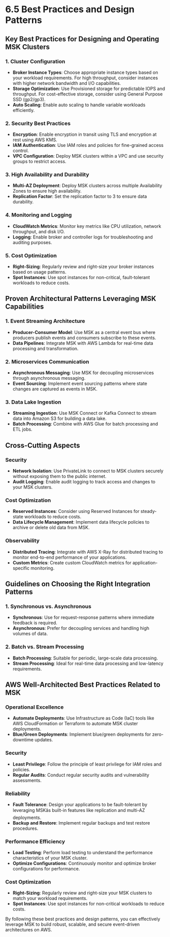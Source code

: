 # 6.5 Best Practices and Design Patterns

## Key Best Practices for Designing and Operating MSK Clusters

### 1. Cluster Configuration
- **Broker Instance Types**: Choose appropriate instance types based on your workload requirements. For high throughput, consider instances with higher network bandwidth and I/O capabilities.
- **Storage Optimization**: Use Provisioned storage for predictable IOPS and throughput. For cost-effective storage, consider using General Purpose SSD (gp2/gp3).
- **Auto Scaling**: Enable auto scaling to handle variable workloads efficiently.

### 2. Security Best Practices
- **Encryption**: Enable encryption in transit using TLS and encryption at rest using AWS KMS.
- **IAM Authentication**: Use IAM roles and policies for fine-grained access control.
- **VPC Configuration**: Deploy MSK clusters within a VPC and use security groups to restrict access.

### 3. High Availability and Durability
- **Multi-AZ Deployment**: Deploy MSK clusters across multiple Availability Zones to ensure high availability.
- **Replication Factor**: Set the replication factor to 3 to ensure data durability.

### 4. Monitoring and Logging
- **CloudWatch Metrics**: Monitor key metrics like CPU utilization, network throughput, and disk I/O.
- **Logging**: Enable broker and controller logs for troubleshooting and auditing purposes.

### 5. Cost Optimization
- **Right-Sizing**: Regularly review and right-size your broker instances based on usage patterns.
- **Spot Instances**: Use spot instances for non-critical, fault-tolerant workloads to reduce costs.

## Proven Architectural Patterns Leveraging MSK Capabilities

### 1. Event Streaming Architecture
- **Producer-Consumer Model**: Use MSK as a central event bus where producers publish events and consumers subscribe to these events.
- **Data Pipelines**: Integrate MSK with AWS Lambda for real-time data processing and transformation.

### 2. Microservices Communication
- **Asynchronous Messaging**: Use MSK for decoupling microservices through asynchronous messaging.
- **Event Sourcing**: Implement event sourcing patterns where state changes are captured as events in MSK.

### 3. Data Lake Ingestion
- **Streaming Ingestion**: Use MSK Connect or Kafka Connect to stream data into Amazon S3 for building a data lake.
- **Batch Processing**: Combine with AWS Glue for batch processing and ETL jobs.

## Cross-Cutting Aspects

### Security
- **Network Isolation**: Use PrivateLink to connect to MSK clusters securely without exposing them to the public internet.
- **Audit Logging**: Enable audit logging to track access and changes to your MSK clusters.

### Cost Optimization
- **Reserved Instances**: Consider using Reserved Instances for steady-state workloads to reduce costs.
- **Data Lifecycle Management**: Implement data lifecycle policies to archive or delete old data from MSK.

### Observability
- **Distributed Tracing**: Integrate with AWS X-Ray for distributed tracing to monitor end-to-end performance of your applications.
- **Custom Metrics**: Create custom CloudWatch metrics for application-specific monitoring.

## Guidelines on Choosing the Right Integration Patterns

### 1. Synchronous vs. Asynchronous
- **Synchronous**: Use for request-response patterns where immediate feedback is required.
- **Asynchronous**: Prefer for decoupling services and handling high volumes of data.

### 2. Batch vs. Stream Processing
- **Batch Processing**: Suitable for periodic, large-scale data processing.
- **Stream Processing**: Ideal for real-time data processing and low-latency requirements.

## AWS Well-Architected Best Practices Related to MSK

### Operational Excellence
- **Automate Deployments**: Use Infrastructure as Code (IaC) tools like AWS CloudFormation or Terraform to automate MSK cluster deployments.
- **Blue/Green Deployments**: Implement blue/green deployments for zero-downtime updates.

### Security
- **Least Privilege**: Follow the principle of least privilege for IAM roles and policies.
- **Regular Audits**: Conduct regular security audits and vulnerability assessments.

### Reliability
- **Fault Tolerance**: Design your applications to be fault-tolerant by leveraging MSKâs built-in features like replication and multi-AZ deployments.
- **Backup and Restore**: Implement regular backups and test restore procedures.

### Performance Efficiency
- **Load Testing**: Perform load testing to understand the performance characteristics of your MSK cluster.
- **Optimize Configurations**: Continuously monitor and optimize broker configurations for performance.

### Cost Optimization
- **Right-Sizing**: Regularly review and right-size your MSK clusters to match your workload requirements.
- **Spot Instances**: Use spot instances for non-critical workloads to reduce costs.

By following these best practices and design patterns, you can effectively leverage MSK to build robust, scalable, and secure event-driven architectures on AWS.